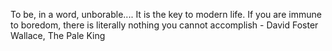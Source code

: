 
To be, in a word, unborable.... It is the key to modern life. If you are immune to boredom, there is literally nothing you cannot accomplish - David Foster Wallace, The Pale King
